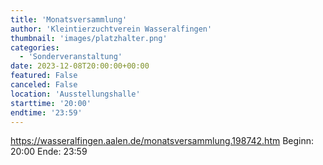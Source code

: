 ```yaml
---
title: 'Monatsversammlung'
author: 'Kleintierzuchtverein Wasseralfingen'
thumbnail: 'images/platzhalter.png'
categories:
  - 'Sonderveranstaltung'
date: 2023-12-08T20:00:00+00:00
featured: False
canceled: False
location: 'Ausstellungshalle'
starttime: '20:00'
endtime: '23:59'
---
```

https://wasseralfingen.aalen.de/monatsversammlung.198742.htm
Beginn: 20:00
 Ende: 23:59